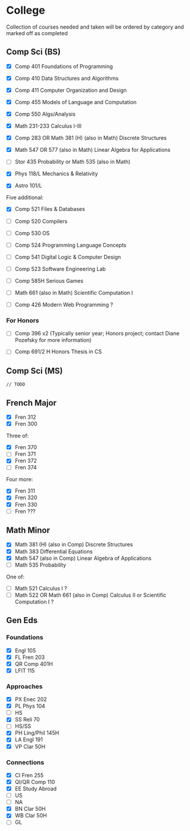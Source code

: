 # College

Collection of courses needed and taken will be ordered by category and marked
off as completed

## Comp Sci (BS)

 - [x] Comp 401 Foundations of Programming
 - [x] Comp 410 Data Structures and Algorithms
 - [x] Comp 411 Computer Organization and Design
 - [x] Comp 455 Models of Language and Computation
 - [x] Comp 550 Algs/Analysis

 - [x] Math 231-233 Calculus I-III
 - [x] Comp 283 OR Math 381 (H) (also in Math) Discrete Structures
 - [x] Math 547 OR 577 (also in Math) Linear Algebra for Applications
 - [ ] Stor 435 Probability or Math 535 (also in Math)

 - [x] Phys 118/L Mechanics & Relativity
 - [x] Astro 101/L

Five additional:

 - [x] Comp 521 Files & Databases
 - [ ] Comp 520 Compilers
 - [ ] Comp 530 OS
 - [ ] Comp 524 Programming Language Concepts
 - [ ] Comp 541 Digital Logic & Computer Design
 - [ ] Comp 523 Software Engineering Lab
 - [ ] Comp 585H Serious Games
 - [ ] Math 661 (also in Math) Scientific Computation I

 - [ ] Comp 426 Modern Web Programming ?

### For Honors

- [ ] Comp 396 x2 (Typically senior year; Honors project; contact Diane Pozefsky
  for more information)

- [ ] Comp 691/2 H Honors Thesis in CS

## Comp Sci (MS)

`// TODO`

## French Major

 - [x] Fren 312
 - [x] Fren 300

Three of:

 - [x] Fren 370
 - [ ] Fren 371
 - [x] Fren 372
 - [ ] Fren 374

Four more:

 - [x] Fren 311
 - [x] Fren 320
 - [x] Fren 330
 - [ ] Fren ???

## Math Minor

 - [x] Math 381 (H) (also in Comp) Discrete Structures
 - [x] Math 383 Differential Equations
 - [x] Math 547 (also in Comp) Linear Algebra of Applications
 - [ ] Math 535 Probability

One of:

 - [ ] Math 521 Calculus I ?
 - [ ] Math 522 OR Math 661 (also in Comp) Calculus II or Scientific Computation I ?

## Gen Eds

### Foundations

 - [x] Engl 105
 - [x] FL Fren 203
 - [x] QR Comp 401H
 - [x] LFIT 115

### Approaches

 - [x] PX Enec 202
 - [x] PL Phys 104
 - [ ] HS
 - [x] SS Reli 70
 - [ ] HS/SS
 - [x] PH Ling/Phil 145H
 - [x] LA Engl 191
 - [x] VP Clar 50H

### Connections

 - [x] CI Fren 255
 - [x] QI/QR Comp 110
 - [x] EE Study Abroad
 - [ ] US
 - [ ] NA
 - [x] BN Clar 50H
 - [x] WB Clar 50H
 - [ ] GL
